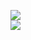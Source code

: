 [![](https://img.shields.io/badge/Made%20With-Github%20Spray-lightgrey.svg?style=for-the-badge&logo=github)](https://github.com/Annihil/github-spray#8553)  
[![](https://i.imgur.com/2DrTn0Z.gif)](https://github.com/Annihil/github-spray)